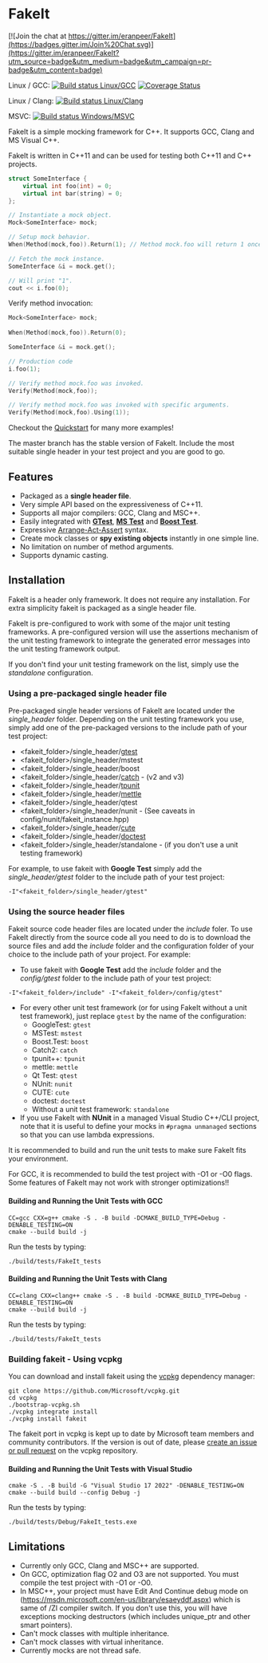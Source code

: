 FakeIt
======
 
[![Join the chat at https://gitter.im/eranpeer/FakeIt](https://badges.gitter.im/Join%20Chat.svg)](https://gitter.im/eranpeer/FakeIt?utm_source=badge&utm_medium=badge&utm_campaign=pr-badge&utm_content=badge)

Linux / GCC: [![Build status Linux/GCC](https://github.com/eranpeer/FakeIt/actions/workflows/ci_linux_gcc.yml/badge.svg)](https://github.com/eranpeer/FakeIt/actions/workflows/ci_linux_gcc.yml)
[![Coverage Status](https://coveralls.io/repos/github/eranpeer/FakeIt/badge.svg?branch=master)](https://coveralls.io/github/eranpeer/FakeIt?branch=master)

Linux / Clang: [![Build status Linux/Clang](https://github.com/eranpeer/FakeIt/actions/workflows/ci_linux_clang.yml/badge.svg)](https://github.com/eranpeer/FakeIt/actions/workflows/ci_linux_clang.yml)

MSVC: [![Build status Windows/MSVC](https://github.com/eranpeer/FakeIt/actions/workflows/ci_windows_msvc.yml/badge.svg)](https://github.com/eranpeer/FakeIt/actions/workflows/ci_windows_msvc.yml)

FakeIt is a simple mocking framework for C++. It supports GCC, Clang and MS Visual C++.

FakeIt is written in C++11 and can be used for testing both C++11 and C++ projects.

```cpp
struct SomeInterface {
    virtual int foo(int) = 0;
    virtual int bar(string) = 0;
};
```

```cpp
// Instantiate a mock object.
Mock<SomeInterface> mock;

// Setup mock behavior.
When(Method(mock,foo)).Return(1); // Method mock.foo will return 1 once.

// Fetch the mock instance.
SomeInterface &i = mock.get();

// Will print "1". 
cout << i.foo(0);
```

Verify method invocation:

```cpp
Mock<SomeInterface> mock;
		
When(Method(mock,foo)).Return(0);

SomeInterface &i = mock.get();

// Production code
i.foo(1);

// Verify method mock.foo was invoked.
Verify(Method(mock,foo));

// Verify method mock.foo was invoked with specific arguments.
Verify(Method(mock,foo).Using(1));
```

Checkout the [Quickstart](https://github.com/eranpeer/FakeIt/wiki/Quickstart) for many more examples!

The master branch has the stable version of FakeIt. Include the most suitable single header in your test project and you are good to go.

## Features
* Packaged as a **single header file**.
* Very simple API based on the expressiveness of C++11.
* Supports all major compilers: GCC, Clang and MSC++.
* Easily integrated with [**GTest**](https://code.google.com/p/googletest/), [**MS Test**](http://en.wikipedia.org/wiki/Visual_Studio_Unit_Testing_Framework) and [**Boost Test**](http://www.boost.org/doc/libs/1_56_0/libs/test/doc/html/index.html).
* Expressive [Arrange-Act-Assert](http://xp123.com/articles/3a-arrange-act-assert/) syntax.
* Create mock classes or **spy existing objects** instantly in one simple line.
* No limitation on number of method arguments.
* Supports dynamic casting.

## Installation
FakeIt is a header only framework. It does not require any installation. For extra simplicity fakeit is packaged as a single header file.

FakeIt is pre-configured to work with some of the major unit testing frameworks. A pre-configured version will use the assertions mechanism of the unit testing framework to integrate the generated error messages into the unit testing framework output.

If you don't find your unit testing framework on the list, simply use the *standalone* configuration.

### Using a pre-packaged single header file
Pre-packaged single header versions of FakeIt are located under the *single_header* folder.
Depending on the unit testing framework you use, simply add one of the pre-packaged versions to the include path of your test project:

* <fakeit_folder>/single\_header/[gtest](https://github.com/google/googletest)
* <fakeit_folder>/single\_header/mstest
* <fakeit_folder>/single\_header/boost
* <fakeit_folder>/single\_header/[catch](https://github.com/catchorg/Catch2) - (v2 and v3)
* <fakeit_folder>/single\_header/[tpunit](https://github.com/tpounds/tpunitpp)
* <fakeit_folder>/single\_header/[mettle](https://github.com/jimporter/mettle)
* <fakeit_folder>/single\_header/qtest
* <fakeit_folder>/single\_header/nunit - (See caveats in config/nunit/fakeit\_instance.hpp)
* <fakeit_folder>/single\_header/[cute](https://github.com/PeterSommerlad/CUTE)
* <fakeit_folder>/single\_header/[doctest](https://github.com/doctest/doctest)
* <fakeit_folder>/single\_header/standalone - (if you don't use a unit testing framework)

For example, to use fakeit with **Google Test** simply add the *single_header/gtest* folder to the include path of your test project:
```
-I"<fakeit_folder>/single_header/gtest"
```

### Using the source header files
Fakeit source code header files are located under the *include* foler. To use FakeIt directly from the source code all you need to do is to download the source files and add the *include* folder and the configuration folder of your choice to the include path of your project.
For example:

* To use fakeit with **Google Test** add the *include* folder and the *config/gtest* folder to the include path of your test project:
```
-I"<fakeit_folder>/include" -I"<fakeit_folder>/config/gtest"
```
* For every other unit test framework (or for using FakeIt without a unit test framework), just replace `gtest` by the name of the configuration:
  * GoogleTest: `gtest`
  * MSTest: `mstest`
  * Boost.Test: `boost`
  * Catch2: `catch`
  * tpunit++: `tpunit`
  * mettle: `mettle`
  * Qt Test: `qtest`
  * NUnit: `nunit`
  * CUTE: `cute`
  * doctest: `doctest`
  * Without a unit test framework: `standalone`
* If you use FakeIt with **NUnit** in a managed Visual Studio C++/CLI project, note that it is useful to define your mocks in `#pragma unmanaged` sections so that you can use lambda expressions.

It is recommended to build and run the unit tests to make sure FakeIt fits your environment.

For GCC, it is recommended to build the test project with -O1 or -O0 flags. Some features of FakeIt may not work with stronger optimizations!!

#### Building and Running the Unit Tests with GCC
```
CC=gcc CXX=g++ cmake -S . -B build -DCMAKE_BUILD_TYPE=Debug -DENABLE_TESTING=ON
cmake --build build -j
```
Run the tests by typing:
```
./build/tests/FakeIt_tests
```

#### Building and Running the Unit Tests with Clang
```
CC=clang CXX=clang++ cmake -S . -B build -DCMAKE_BUILD_TYPE=Debug -DENABLE_TESTING=ON
cmake --build build -j
```
Run the tests by typing:
```
./build/tests/FakeIt_tests
```

### Building fakeit - Using vcpkg

You can download and install fakeit using the [vcpkg](https://github.com/Microsoft/vcpkg) dependency manager:

    git clone https://github.com/Microsoft/vcpkg.git
    cd vcpkg
    ./bootstrap-vcpkg.sh
    ./vcpkg integrate install
    ./vcpkg install fakeit

The fakeit port in vcpkg is kept up to date by Microsoft team members and community contributors. If the version is out of date, please [create an issue or pull request](https://github.com/Microsoft/vcpkg) on the vcpkg repository.

#### Building and Running the Unit Tests with Visual Studio 
```
cmake -S . -B build -G "Visual Studio 17 2022" -DENABLE_TESTING=ON
cmake --build build --config Debug -j
```
Run the tests by typing:
```
./build/tests/Debug/FakeIt_tests.exe
```

## Limitations
* Currently only GCC, Clang and MSC++ are supported.
* On GCC, optimization flag O2 and O3 are not supported. You must compile the test project with -O1 or -O0.
* In MSC++, your project must have Edit And Continue debug mode on (https://msdn.microsoft.com/en-us/library/esaeyddf.aspx) which is same of /ZI compiler switch. If you don't use this, you will have exceptions mocking destructors (which includes unique_ptr and other smart pointers). 
* Can't mock classes with multiple inheritance.
* Can't mock classes with virtual inheritance.
* Currently mocks are not thread safe. 

